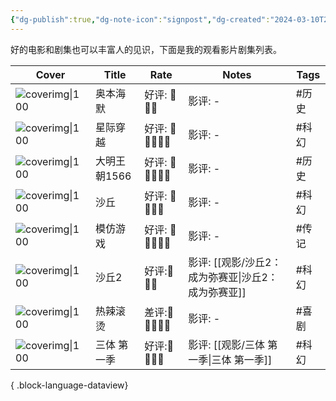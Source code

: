 ```yaml
---
{"dg-publish":true,"dg-note-icon":"signpost","dg-created":"2024-03-10T23:30:00","dg-updated":"2024-04-01T22:28:00","tags":["movie","series"],"dg-path":"观影/已阅剧集.md","dg-pinned":"true","garden-index":"true","dg-hide-in-graph":"true","cssclasses":["cards","cards-cols-3","cards-cover","cards-cover-no-border"],"hideInGraph":"true","pinned":"true","contentClasses":"cards cards-cols-3 cards-cover cards-cover-no-border","dgPassFrontmatter":true,"noteIcon":"signpost","permalink":"/观影/已阅剧集/","created":"2024-03-10T23:30:00","updated":"2024-04-01T22:28:00"}
---
```


好的电影和剧集也可以丰富人的见识，下面是我的观看影片剧集列表。

| Cover                                                                 | Title    | Rate           | Notes             | Tags |
| --------------------------------------------------------------------- | -------- | -------------- | ----------------- | ---- |
| ![coverimg\|100](https://s2.loli.net/2024/03/10/eSYTE7CzkPN5Igc.webp) | 奥本海默     | 好评: 🍿🍿🍿     | 影评: \-            | #历史  |
| ![coverimg\|100](https://s2.loli.net/2024/03/12/TC7PjD41p86JVNR.webp) | 星际穿越     | 好评: 🍿🍿🍿🍿🍿 | 影评: \-            | #科幻  |
| ![coverimg\|100](https://s2.loli.net/2024/03/12/UJ9katxDhOdqsG1.webp) | 大明王朝1566 | 好评: 🍿🍿🍿🍿🍿 | 影评: \-            | #历史  |
| ![coverimg\|100](https://s2.loli.net/2024/03/12/852ZiGprFqI1sh6.webp) | 沙丘       | 好评: 🍿🍿🍿🍿   | 影评: \-            | #科幻  |
| ![coverimg\|100](https://s2.loli.net/2024/03/12/gQPHTfB6qFzMhSn.webp) | 模仿游戏     | 好评: 🍿🍿🍿🍿🍿 | 影评: \-            | #传记  |
| ![coverimg\|100](https://s2.loli.net/2024/03/17/BRd6uxXcGZ5qtUH.webp) | 沙丘2      | 好评:🍿🍿🍿      | 影评: [[观影/沙丘2：成为弥赛亚\|沙丘2：成为弥赛亚]] | #科幻  |
| ![coverimg\|100](https://s2.loli.net/2024/03/17/tWZzbjqXDNvuVme.webp) | 热辣滚烫     | 差评:🍅🍅🍅🍅🍅  | 影评: \-            | #喜剧  |
| ![coverimg\|100](https://s2.loli.net/2024/04/01/pfVCNwiy2RO5Gxg.webp) | 三体 第一季   | 好评:🍿🍿🍿🍿    | 影评: [[观影/三体 第一季\|三体 第一季]]    | #科幻  |

{ .block-language-dataview}